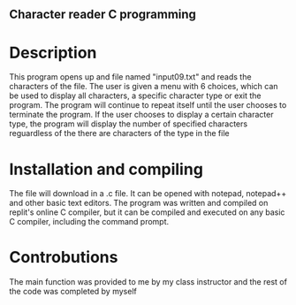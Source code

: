 ## Character reader C programming 

# Description
This program opens up and file named "input09.txt" and reads the characters of the file. 
The user is given a menu with 6 choices, which can be used to display all characters, a specific character type or exit the program. 
The program will continue to repeat itself until the user chooses to terminate the program. If the user chooses to display a certain character type,
the program will display the number of specified characters reguardless of the there are characters of the type in the file

# Installation and compiling
The file will download in a .c file. It can be opened with notepad, notepad++ and other basic text editors. The program was written and compiled 
on replit's online C compiler, but it can be compiled and executed on any basic C compiler, including the command prompt.

# Controbutions 
The main function was provided to me by my class instructor and the rest of the code was completed by myself 


 

